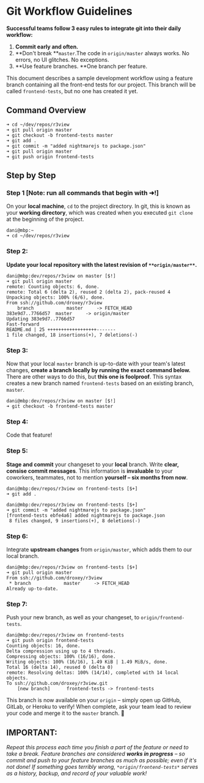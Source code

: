 # Git Workflow Guidelines

**Successful teams follow 3 easy rules to integrate git into their daily workflow:**

1. **Commit early and often.**
2. **Don't break **`master`.The code in `origin/master` always works. No errors, no UI glitches. No exceptions.
3. **Use feature branches. **One branch per feature.

This document describes a sample development workflow using a feature branch containing all the front-end tests for our project. This branch will be called `frontend-tests`, but no one has created it yet.

## Command Overview

```
➜ cd ~/dev/repos/r3view
➜ git pull origin master
➜ git checkout -b frontend-tests master
➜ git add .
➜ git commit -m "added nightmarejs to package.json"
➜ git pull origin master
➜ git push origin frontend-tests
```

## Step by Step

### Step 1   [Note: run all commands that begin with ➜!]

On your **local machine**, `cd` to the project directory. In git, this is known as your **working directory**, which was created when you executed `git clone` at the beginning of the project.

```
dani@mbp:~
➜ cd ~/dev/repos/r3view
```

### Step 2: 

**Update **your** local repository with the latest revision of **`**origin/master**`**.**

```
dani@mbp:dev/repos/r3view on master [$!] 
➜ git pull origin master
remote: Counting objects: 6, done.
remote: Total 6 (delta 2), reused 2 (delta 2), pack-reused 4
Unpacking objects: 100% (6/6), done.
From ssh://github.com/droxey/r3view
	branch            master     -> FETCH_HEAD
383e9d7..7766d57  master     -> origin/master
Updating 383e9d7..7766d57
Fast-forward
README.md | 25 ++++++++++++++++++-------
1 file changed, 18 insertions(+), 7 deletions(-)
```

### Step 3: 

Now that your local `master` branch is up-to-date with your team's latest changes, **create a branch locally **by running the** exact command below.** There are other ways to do this, but **this one is foolproof**. This syntax creates a new branch named `frontend-tests` based on an existing branch, `master`.

```
dani@mbp:dev/repos/r3view on master [$!]
➜ git checkout -b frontend-tests master
```

### Step 4: 

Code that feature!

### Step 5: 

**Stage and commit** your changeset to your **local** branch. Write **clear, consise commit messages**. This information is **invaluable** to your coworkers, teammates, not to mention **yourself – six months from now**. 

```
dani@mbp:dev/repos/r3view on frontend-tests [$+]
➜ git add .

dani@mbp:dev/repos/r3view on frontend-tests [$+]
➜ git commit -m "added nightmarejs to package.json"
[frontend-tests ebfe4a6] added nightmarejs to package.json
 8 files changed, 9 insertions(+), 8 deletions(-)
```

### Step 6: 

Integrate **upstream changes** from `origin/master`, which adds them to our local branch. 

```
dani@mbp:dev/repos/r3view on frontend-tests [$+]
➜ git pull origin master
From ssh://github.com/droxey/r3view
 * branch            master     -> FETCH_HEAD
Already up-to-date.
```

### Step 7: 

Push your new branch, as well as your changeset, to `origin/frontend-tests`. 

```
dani@mbp:dev/repos/r3view on frontend-tests
➜ git push origin frontend-tests
Counting objects: 16, done.
Delta compression using up to 4 threads.
Compressing objects: 100% (16/16), done.
Writing objects: 100% (16/16), 1.49 KiB | 1.49 MiB/s, done.
Total 16 (delta 14), reused 0 (delta 0)
remote: Resolving deltas: 100% (14/14), completed with 14 local objects.
To ssh://github.com/droxey/r3view.git
	[new branch]      frontend-tests -> frontend-tests
```

This branch is now available on your `origin` – simply open up GitHub, GitLab, or Heroku to verify! When complete, ask your team lead to review your code and merge it to the `master` branch. :raised_hands:

## IMPORTANT:

*Repeat this process each time you finish a part of the feature or need to take a break. Feature branches are considered ***works in progress*** – so commit and push to your feature branches as much as possible; even if it's not done! If something goes terribly wrong, *`*origin/frontend-tests*`* serves as a history, backup, and record of your valuable work!*
